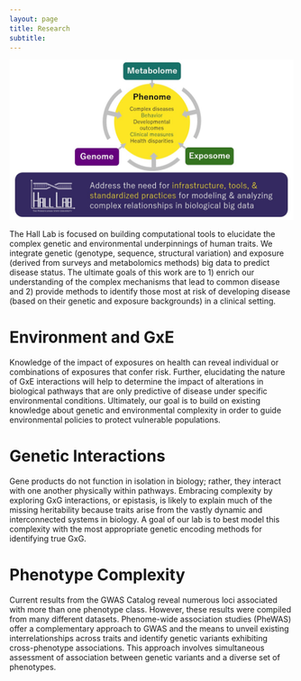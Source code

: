 ```yaml
---
layout: page
title: Research
subtitle: 
---
```


![image](img/mission_slide.jpg)

The Hall Lab is focused on building computational tools to elucidate the complex genetic and environmental underpinnings of human traits. We integrate genetic (genotype, sequence, structural variation) and exposure (derived from surveys and metabolomics methods) big data to predict disease status. The ultimate goals of this work are to 1) enrich our understanding of the complex mechanisms that lead to common disease and 2) provide methods to identify those most at risk of developing disease (based on their genetic and exposure backgrounds) in a clinical setting.

# Environment and GxE

Knowledge of the impact of exposures on health can reveal individual or combinations of exposures that confer risk. Further, elucidating the nature of GxE interactions will help to determine the impact of alterations in biological pathways that are only predictive of disease under specific environmental conditions. Ultimately, our goal is to build on existing knowledge about genetic and environmental complexity in order to guide environmental policies to protect vulnerable populations.

# Genetic Interactions

Gene products do not function in isolation in biology; rather, they interact with one another physically within pathways. Embracing complexity by exploring GxG interactions, or epistasis, is likely to explain much of the missing heritability because traits arise from the vastly dynamic and interconnected systems in biology. A goal of our lab is to best model this complexity with the most appropriate genetic encoding methods for identifying true GxG.

# Phenotype Complexity

Current results from the GWAS Catalog reveal numerous loci associated with more than one phenotype class. However, these results were compiled from many different datasets. Phenome-wide association studies (PheWAS) offer a complementary approach to GWAS and the means to unveil existing interrelationships across traits and identify genetic variants exhibiting cross-phenotype associations. This approach involves simultaneous assessment of association between genetic variants and a diverse set of phenotypes.
